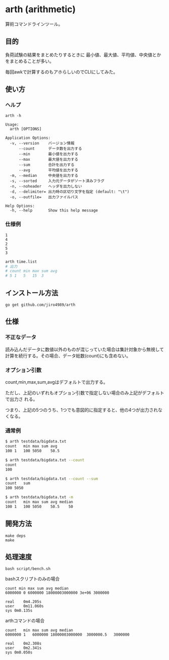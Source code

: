 # arth (arithmetic)

算術コマンドラインツール。

## 目的

負荷試験の結果をまとめたりするときに
最小値、最大値、平均値、中央値とかをまとめることが多い。

毎回awkで計算するのもアホらしいのでCLIにしてみた。

## 使い方

### ヘルプ

`arth -h`

    Usage:
      arth [OPTIONS]

    Application Options:
      -v, --version    バージョン情報
          --count      データ数を出力する
          --min        最小値を出力する
          --max        最大値を出力する
          --sum        合計を出力する
          --avg        平均値を出力する
      -m, --median     中央値を出力する
      -s, --sorted     入力元データがソート済みフラグ
      -n, --noheader   ヘッダを出力しない
      -d, --delimiter= 出力時の区切り文字を指定 (default: "\t")
      -o, --outfile=   出力ファイルパス

    Help Options:
      -h, --help       Show this help message

### 仕様例

```time.list
1
4
2
5
3
```

```bash
arth time.list
# 出力
# count	min	max	sum	avg
# 5	1	5	15	3
```

## インストール方法

`go get github.com/jiro4989/arth`

## 仕様

### 不正なデータ

読み込んだデータに数値以外のものが混じっていた場合は集計対象から無視して
計算を続行する。その場合、データ総数(count)にも含めない。

### オプション引数

count,min,max,sum,avgはデフォルトで出力する。

ただし、上記のいずれもオプション引数で指定しない場合のみ上記がデフォルトで出力さ
れる。

つまり、上記の5つのうち、1つでも意図的に指定すると、他の4つが出力されなくなる。

### 通常例

```bash
$ arth testdata/bigdata.txt
count	min	max	sum	avg
100	1	100	5050	50.5
```

```bash
$ arth testdata/bigdata.txt --count
count
100
```

```bash
$ arth testdata/bigdata.txt --count --sum
count	sum
100	5050
```

```bash
$ arth testdata/bigdata.txt -m
count	min	max	sum	avg	median
100	1	100	5050	50.5	50
```

## 開発方法

```
make deps
make
```

## 処理速度

`bash script/bench.sh`

bashスクリプトのみの場合

    count min max sum avg median
    6000000 0 6000000 18000003000000 3e+06 3000000

    real	0m4.205s
    user	0m11.060s
    sys	0m0.135s

arthコマンドの場合

    count	min	max	sum	avg	median
    6000000	1	6000000	18000003000000	3000000.5	3000000

    real	0m2.308s
    user	0m2.341s
    sys	0m0.050s

